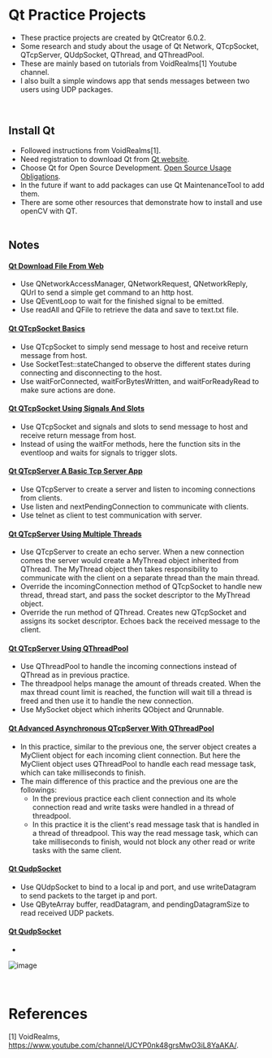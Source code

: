 # Qt Practice Projects

* These practice projects are created by QtCreator 6.0.2. 
* Some research and study about the usage of Qt Network, QTcpSocket, QTcpServer, QUdpSocket, QThread, and QThreadPool. 
* These are mainly based on tutorials from VoidRealms[1] Youtube channel. 
* I also built a simple windows app that sends messages between two users using UDP packages. 


<br/>

## Install Qt 
* Followed instructions from VoidRealms[1]. 
* Need registration to download Qt from [Qt website](https://www.qt.io/). 
* Choose Qt for Open Source Development. [Open Source Usage Obligations](https://www.qt.io/download-open-source?hsCtaTracking=9f6a2170-a938-42df-a8e2-a9f0b1d6cdce%7C6cb0de4f-9bb5-4778-ab02-bfb62735f3e5).
* In the future if want to add packages can use Qt MaintenanceTool to add them. 
* There are some other resources that demonstrate how to install and use openCV with QT. <br/><br/>


## Notes
#### [Qt Download File From Web](/Qt_QhttpDownloadFilesFromWeb)
* Use QNetworkAccessManager, QNetworkRequest, QNetworkReply, QUrl to send a simple get command to an http host. 
* Use QEventLoop to wait for the finished signal to be emitted. 
* Use readAll and QFile to retrieve the data and save to text.txt file. 

#### [Qt QTcpSocket Basics](/Qt_QTcpSocketBasics)
* Use QTcpSocket to simply send message to host and receive return message from host. 
* Use SocketTest::stateChanged to observe the different states during connecting and disconnecting to the host. 
* Use waitForConnected, waitForBytesWritten, and waitForReadyRead to make sure actions are done. 

#### [Qt QTcpSocket Using Signals And Slots](/Qt_QTcpSocketUsingSignalsAndSlots)
* Use QTcpSocket and signals and slots to send message to host and receive return message from host. 
* Instead of using the waitFor methods, here the function sits in the eventloop and waits for signals to trigger slots. 

#### [Qt QTcpServer A Basic Tcp Server App](/Qt_QTcpServerABasicTcpServerApplication)
* Use QTcpServer to create a server and listen to incoming connections from clients. 
* Use listen and nextPendingConnection to communicate with clients. 
* Use telnet as client to test communication with server. 

#### [Qt QTcpServer Using Multiple Threads](/Qt_QTcpServerUsingMultipleThreads)
* Use QTcpServer to create an echo server. When a new connection comes the server would create a MyThread object inherited from QThread. The MyThread object then takes responsibility to communicate with the client on a separate thread than the main thread. 
* Override the incomingConnection method of QTcpSocket to handle new thread, thread start, and pass the socket descriptor to the MyThread object. 
* Override the run method of QThread. Creates new QTcpSocket and assigns its socket descriptor. Echoes back the received message to the client. 

#### [Qt QTcpServer Using QThreadPool](/Qt_QTcpServerUsingQThreadPool)
* Use QThreadPool to handle the incoming connections instead of QThread as in previous practice. 
* The threadpool helps manage the amount of threads created. When the max thread count limit is reached, the function will wait till a thread is freed and then use it to handle the new connection. 
* Use MySocket object which inherits QObject and Qrunnable. 

#### [Qt Advanced Asynchronous QTcpServer With QThreadPool](/Qt_AdvancedAsynchronousQTcpServerWithQThreadPool)
* In this practice, similar to the previous one, the server object creates a MyClient object for each incoming client connection. But here the MyClient object uses QThreadPool to handle each read message task, which can take milliseconds to finish. 
* The main difference of this practice and the previous one are the followings: 
  *  In the previous practice each client connection and its whole connection read and write tasks were handled in a thread of threadpool.
  *  In this practice it is the client's read message task that is handled in a thread of threadpool. This way the read message task, which can take milliseconds to finish, would not block any other read or write tasks with the same client. 

#### [Qt QudpSocket](/Qt_QudpSocket)
* Use QUdpSocket to bind to a local ip and port, and use writeDatagram to send packets to the target ip and port. 
* Use QByteArray buffer, readDatagram, and pendingDatagramSize to read received UDP packets. 

#### [Qt QudpSocket](/Qt_QudpSocket)
*

![image](https://user-images.githubusercontent.com/86133411/156913601-bc16b9fa-cddb-43c6-aa09-098afccbce1d.png)



<br/>


# References 
[1] VoidRealms, https://www.youtube.com/channel/UCYP0nk48grsMwO3iL8YaAKA/. <br/>
